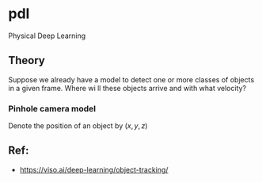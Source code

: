 # pdl
Physical Deep Learning

## Theory
Suppose we already have a model to detect one or more classes of objects in a given frame. Where wi ll these objects arrive and with what velocity?

### Pinhole camera model
Denote the position of an object by $(x,y,z)$ 

## Ref:

- https://viso.ai/deep-learning/object-tracking/